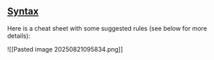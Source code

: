 
## [Syntax](https://javascript.info/coding-style#syntax)


Here is a cheat sheet with some suggested rules (see below for more details):


![[Pasted image 20250821095834.png]]


